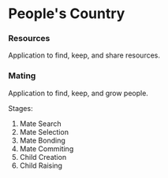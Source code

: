 # People's Country

### Resources

Application to find, keep, and share resources.

### Mating

Application to find, keep, and grow people.

Stages: 
1. Mate Search
2. Mate Selection
3. Mate Bonding
4. Mate Commiting
5. Child Creation
6. Child Raising
<!-- 
Unsure about the following stages of life.
Presumably there will be a stage for getting to know your adult children.
Presumably there will be a stage for getting to know your children's partners.
Presumably there will be a stage for getting to know your children's partners' families. (Could this be a way we could define community?)
Presumably your children will begin bearing there own children at this point.
Presumably there will be a stage for grandchildren. (Will you be responsible for helping guide your children through that process? Will you also be raising your grandchildren?
Presumably there will be a stage for estate planning.
Presumably there will be a legacy stage.
-->
